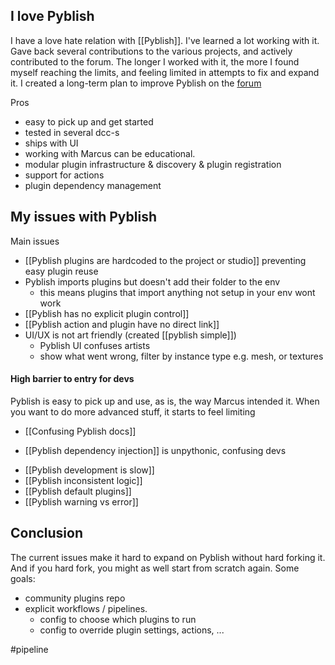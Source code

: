 ## I love Pyblish
I have a love hate relation with [[Pyblish]]. I've learned a lot working with it. Gave back several contributions to the various projects, and actively contributed to the forum.
The longer I worked with it, the more I found myself reaching the limits, and feeling limited in attempts to fix and expand it.
I created a long-term plan to improve Pyblish on the [forum](https://forums.pyblish.com/t/long-term-goal/681/3?u=hannes)

Pros
- easy to pick up and get started
- tested in several dcc-s
- ships with UI
- working with Marcus can be educational.
- modular plugin infrastructure & discovery & plugin registration
- support for actions
- plugin dependency management
## My issues with Pyblish
Main issues
- [[Pyblish plugins are hardcoded to the project or studio]] preventing easy plugin reuse
- Pyblish imports plugins but doesn't add their folder to the env
	- this means plugins that import anything not setup in your env wont work
- [[Pyblish has no explicit plugin control]]
- [[Pyblish action and plugin have no direct link]]
- UI/UX is not art friendly (created [[pyblish simple]])
	- Pyblish UI confuses artists
	- show what went wrong, filter by instance type e.g. mesh, or textures
#### High barrier to entry for devs
Pyblish is easy to pick up and use, as is, the way Marcus intended it. 
When you want to do more advanced stuff, it starts to feel limiting
- [[Confusing Pyblish docs]]
* [[Pyblish dependency injection]] is unpythonic, confusing devs
- [[Pyblish development is slow]]
- [[Pyblish inconsistent logic]]
- [[Pyblish default plugins]]
- [[Pyblish warning vs error]]

## Conclusion
The current issues make it hard to expand on Pyblish without hard forking it.
And if you hard fork, you might as well start from scratch again.
Some goals:
- community plugins repo
- explicit workflows / pipelines.
	- config to choose which plugins to run
	- config to override plugin settings, actions, ...

#pipeline